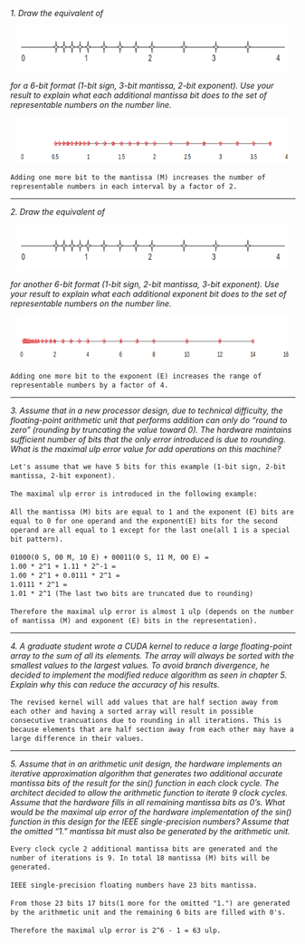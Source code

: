 *1. Draw the equivalent of*

<p align="center">
    <img src="../../md_images/ch06/repr_nums_nozero_range.png" width=480 height=80>
</p>

*for a 6-bit format (1-bit sign, 3-bit mantissa, 2-bit exponent). Use your result to explain what each additional mantissa bit does to the set of representable numbers on the number line.*

<p align="center">
    <img src="../../md_images/ch06/repr_nums_ex1.png" width=480 height=80>
</p>

```
Adding one more bit to the mantissa (M) increases the number of representable numbers in each interval by a factor of 2.
```

---

*2. Draw the equivalent of*

<p align="center">
    <img src="../../md_images/ch06/repr_nums_nozero_range.png" width=480 height=80>
</p>

*for another 6-bit format (1-bit sign, 2-bit mantissa, 3-bit exponent). Use your result to explain what each additional exponent bit does to the set of representable numbers on the number line.*

<p align="center">
    <img src="../../md_images/ch06/repr_nums_ex2.png" width=480 height=80>
</p>

```
Adding one more bit to the exponent (E) increases the range of representable numbers by a factor of 4.
```

---

*3. Assume that in a new processor design, due to technical difficulty, the floating-point arithmetic unit that performs addition can only do “round to zero” (rounding by truncating the value toward 0). The hardware maintains sufficient number of bits that the only error introduced is due to rounding. What is the maximal ulp error value for add operations on this machine?*

```
Let's assume that we have 5 bits for this example (1-bit sign, 2-bit mantissa, 2-bit exponent).

The maximal ulp error is introduced in the following example:

All the mantissa (M) bits are equal to 1 and the exponent (E) bits are equal to 0 for one operand and the exponent(E) bits for the second operand are all equal to 1 except for the last one(all 1 is a special bit pattern). 

01000(0 S, 00 M, 10 E) + 00011(0 S, 11 M, 00 E) = 
1.00 * 2^1 + 1.11 * 2^-1 = 
1.00 * 2^1 + 0.0111 * 2^1 =
1.0111 * 2^1 = 
1.01 * 2^1 (The last two bits are truncated due to rounding)

Therefore the maximal ulp error is almost 1 ulp (depends on the number of mantissa (M) and exponent (E) bits in the representation).
```

---

*4. A graduate student wrote a CUDA kernel to reduce a large floating-point array to the sum of all its elements. The array will always be sorted with the smallest values to the largest values. To avoid branch divergence, he decided to implement the modified reduce algorithm as seen in chapter 5. Explain why this can reduce the accuracy of his results.*

```
The revised kernel will add values that are half section away from each other and having a sorted array will result in possible consecutive trancuations due to rounding in all iterations. This is because elements that are half section away from each other may have a large difference in their values.
```

---

*5. Assume that in an arithmetic unit design, the hardware implements an iterative approximation algorithm that generates two additional accurate mantissa bits of the result for the sin() function in each clock cycle. The architect decided to allow the arithmetic function to iterate 9 clock cycles. Assume that the hardware fills in all remaining mantissa bits as 0’s. What would be the maximal ulp error of the hardware implementation of the sin() function in this design for the IEEE single-precision numbers? Assume that the omitted “1.” mantissa bit must also be generated by the arithmetic unit.*

```
Every clock cycle 2 additional mantissa bits are generated and the number of iterations is 9. In total 18 mantissa (M) bits will be generated.

IEEE single-precision floating numbers have 23 bits mantissa.

From those 23 bits 17 bits(1 more for the omitted "1.") are generated by the arithmetic unit and the remaining 6 bits are filled with 0's.

Therefore the maximal ulp error is 2^6 - 1 = 63 ulp.
```